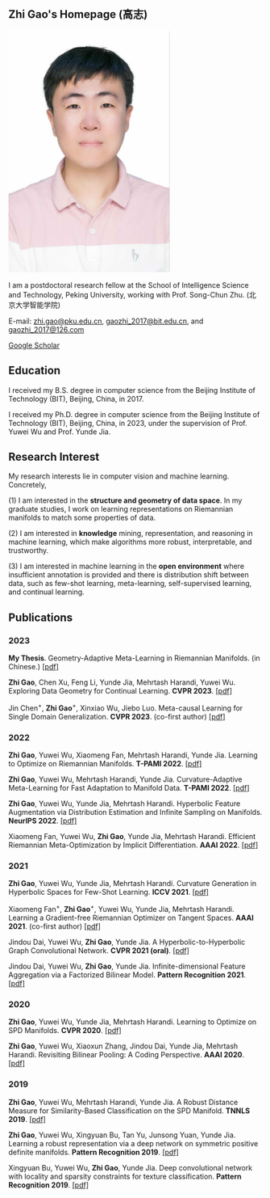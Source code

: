 ## Zhi Gao's Homepage  (高志)

![Image](https://github.com/ZhiGaomcislab/ZhiGaomcislab.github.io/blob/master/zhigao_small_small.jpg)

I am a postdoctoral research fellow at the School of Intelligence Science and Technology, Peking University, working with Prof. Song-Chun Zhu. (北京大学智能学院)

E-mail: zhi.gao@pku.edu.cn, gaozhi_2017@bit.edu.cn, and gaozhi_2017@126.com

[Google Scholar](https://scholar.google.com.hk/citations?hl=zh-CN&user=X4FB-QYAAAAJ)

## Education
I received my B.S. degree in computer science from the Beijing Institute of Technology (BIT), Beijing, China, in 2017. 

I received my Ph.D. degree in computer science from the Beijing Institute of Technology (BIT), Beijing, China, in 2023, under the supervision of Prof. Yuwei Wu and Prof. Yunde Jia. 


## Research Interest
My research interests lie in computer vision and machine learning. Concretely, 

(1) I am interested in the **structure and geometry of data space**. In my graduate studies, I work on learning representations on Riemannian manifolds to match some properties of data. 

(2) I am interested in **knowledge** mining, representation, and reasoning in machine learning, which make algorithms more robust, interpretable, and trustworthy. 

(3) I am interested in machine learning in the **open environment** where insufficient annotation is provided and there is distribution shift between data, such as few-shot learning, meta-learning, self-supervised learning, and continual learning. 



## Publications

### 2023

**My Thesis**. Geometry-Adaptive Meta-Learning in Riemannian Manifolds. (in Chinese.)  [[pdf]](https://drive.google.com/file/d/1SDqUKJvdMoeUI0EDsTSWik7hzVxFrdZG/view?usp=sharing)

**Zhi Gao**, Chen Xu, Feng Li, Yunde Jia, Mehrtash Harandi, Yuwei Wu. Exploring Data Geometry for Continual Learning. **CVPR 2023**. [[pdf]](https://drive.google.com/file/d/1jzeghLQvqpGa1FQYLNRJfT_ntCMn1mb9/view?usp=sharing)

Jin Chen<sup>+</sup>, **Zhi Gao**<sup>+</sup>, Xinxiao Wu, Jiebo Luo. Meta-causal Learning for Single Domain Generalization. **CVPR 2023**. (co-first author) [[pdf]](https://drive.google.com/file/d/1rMPC5q1zye4efjeYwuyyJo1I2nfuxB40/view?usp=sharing)

### 2022
**Zhi Gao**, Yuwei Wu, Xiaomeng Fan, Mehrtash Harandi, Yunde Jia. Learning to Optimize on Riemannian Manifolds. **T-PAMI 2022**. [[pdf]](https://drive.google.com/file/d/1OCfsMvEFgzjam8SRyI8SanckLIiSJWvN/view?usp=sharing)

**Zhi Gao**, Yuwei Wu, Mehrtash Harandi, Yunde Jia. Curvature-Adaptive Meta-Learning for Fast Adaptation to Manifold Data. **T-PAMI 2022**. [[pdf]](https://drive.google.com/file/d/1h9sGfF_azEkRPJvYNwinGTmE8nNCEDcZ/view?usp=sharing)

**Zhi Gao**, Yuwei Wu, Yunde Jia, Mehrtash Harandi. Hyperbolic Feature Augmentation via Distribution Estimation and Infinite Sampling on Manifolds. **NeurIPS 2022**. [[pdf]](https://drive.google.com/file/d/1ksu0wB4ITzucSXjZkcACTFbcbfX9LY5z/view?usp=sharing)

Xiaomeng Fan, Yuwei Wu, **Zhi Gao**, Yunde Jia, Mehrtash Harandi. Efficient Riemannian Meta-Optimization by Implicit Differentiation. **AAAI 2022**.  [[pdf]](https://drive.google.com/file/d/1Pxe9Ijab69IX5UORCSSZ0VLGP3JGPXuM/view?usp=share_link)

### 2021
**Zhi Gao**, Yuwei Wu, Yunde Jia, Mehrtash Harandi. Curvature Generation in Hyperbolic Spaces for Few-Shot Learning. **ICCV 2021**. [[pdf]](https://drive.google.com/file/d/1Qv6Gjhb4t7Nj1kz6erJv8d_H7D-ZgYRB/view?usp=sharing)

Xiaomeng Fan<sup>+</sup>, **Zhi Gao**<sup>+</sup>, Yuwei Wu, Yunde Jia, Mehrtash Harandi. Learning a Gradient-free Riemannian Optimizer on Tangent Spaces. **AAAI 2021**. (co-first author) [[pdf]](https://drive.google.com/file/d/1kPbOPnO1Ciur-9t_ABWOnOFkE6v_pM1L/view?usp=sharing)

Jindou Dai, Yuwei Wu, **Zhi Gao**, Yunde Jia. A Hyperbolic-to-Hyperbolic Graph Convolutional Network. **CVPR 2021 (oral)**. [[pdf]](https://drive.google.com/file/d/1vWzfzFFqTy6B9r_e4XqE7aJW2i5RKsZd/view?usp=sharing)

Jindou Dai, Yuwei Wu, **Zhi Gao**, Yunde Jia. Infinite-dimensional Feature Aggregation via a Factorized Bilinear Model. **Pattern Recognition 2021**. [[pdf]](https://drive.google.com/file/d/1GNL73OI3ycUq5LngQ_sejDI6Fe3FZH_h/view?usp=sharing)

### 2020
**Zhi Gao**, Yuwei Wu, Yunde Jia, Mehrtash Harandi. Learning to Optimize on SPD Manifolds. **CVPR 2020**. [[pdf]](https://drive.google.com/file/d/1mPAcckPItzFU-BNSn10glnDaUOe7aiY0/view?usp=sharing)

**Zhi Gao**, Yuwei Wu, Xiaoxun Zhang, Jindou Dai, Yunde Jia, Mehrtash Harandi. Revisiting Bilinear Pooling: A Coding Perspective. **AAAI 2020**. [[pdf]](https://drive.google.com/open?id=1Bf6lV3TkZcyoogDjggezaSDuAj2O9ab5)


### 2019
**Zhi Gao**, Yuwei Wu, Mehrtash Harandi, Yunde Jia. A Robust Distance Measure for Similarity-Based Classification on the SPD Manifold. **TNNLS 2019**. [[pdf]](https://drive.google.com/open?id=1oKezQbXILLbEclTZj0VkZOBeDoI8UUIZ)

**Zhi Gao**, Yuwei Wu, Xingyuan Bu, Tan Yu, Junsong Yuan, Yunde Jia. Learning a robust representation via a deep network on symmetric positive definite manifolds. **Pattern Recognition 2019**. [[pdf]](https://drive.google.com/open?id=1lpjNrloAoc6GPXq92iSYyzGn1i5O7aX_)

Xingyuan Bu, Yuwei Wu, **Zhi Gao**, Yunde Jia. Deep convolutional network with locality and sparsity constraints for texture classification. **Pattern Recognition 2019**. [[pdf]](https://drive.google.com/open?id=17G69lfchEm7hVdIiE8NimtZsWZScZmB3)
